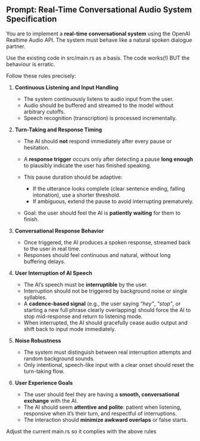
## Prompt: Real-Time Conversational Audio System Specification

You are to implement a **real-time conversational system** using the OpenAI Realtime Audio API. The system must behave like a natural spoken dialogue partner. 

Use the existing code in src/main.rs as a basis. The code works(!) BUT the behaviour is erratic. 


Follow these rules precisely:

1. **Continuous Listening and Input Handling**

   * The system continuously listens to audio input from the user.
   * Audio should be buffered and streamed to the model without arbitrary cutoffs.
   * Speech recognition (transcription) is processed incrementally.

2. **Turn-Taking and Response Timing**

   * The AI should **not** respond immediately after every pause or hesitation.
   * A **response trigger** occurs only after detecting a pause **long enough** to plausibly indicate the user has finished speaking.
   * This pause duration should be adaptive:

     * If the utterance looks complete (clear sentence ending, falling intonation), use a shorter threshold.
     * If ambiguous, extend the pause to avoid interrupting prematurely.
   * Goal: the user should feel the AI is **patiently waiting** for them to finish.

3. **Conversational Response Behavior**

   * Once triggered, the AI produces a spoken response, streamed back to the user in real time.
   * Responses should feel continuous and natural, without long buffering delays.

4. **User Interruption of AI Speech**

   * The AI’s speech must be **interruptible** by the user.
   * Interruption should not be triggered by background noise or single syllables.
   * A **cadence-based signal** (e.g., the user saying *“hey”*, *“stop”*, or starting a new full phrase clearly overlapping) should force the AI to stop mid-response and return to listening mode.
   * When interrupted, the AI should gracefully cease audio output and shift back to input mode immediately.

5. **Noise Robustness**

   * The system must distinguish between real interruption attempts and random background sounds.
   * Only intentional, speech-like input with a clear onset should reset the turn-taking flow.

6. **User Experience Goals**

   * The user should feel they are having a **smooth, conversational exchange** with the AI.
   * The AI should seem **attentive and polite**: patient when listening, responsive when it’s their turn, and respectful of interruptions.
   * The interaction should **minimize awkward overlaps** or false starts.


Adjust the current main.rs so it complies with the above rules
